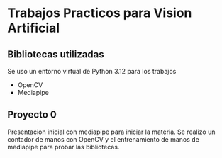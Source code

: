 # Trabajos Practicos para Vision Artificial

## Bibliotecas utilizadas

Se uso un entorno virtual de Python 3.12 para los trabajos

- OpenCV
- Mediapipe

## Proyecto 0

Presentacion inicial con mediapipe para iniciar la materia.
Se realizo un contador de manos con OpenCV y el entrenamiento de manos de mediapipe para probar las bibliotecas.

